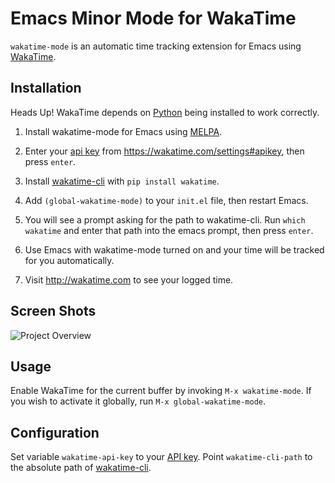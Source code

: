 # Emacs Minor Mode for WakaTime

`wakatime-mode` is an automatic time tracking extension for Emacs using [WakaTime](https://wakatime.com/).


## Installation

Heads Up! WakaTime depends on [Python](http://www.python.org/getit/) being installed to work correctly.

1. Install wakatime-mode for Emacs using [MELPA](http://melpa.milkbox.net/#/wakatime-mode).

2. Enter your [api key](https://wakatime.com/settings#apikey) from https://wakatime.com/settings#apikey, then press `enter`.

3. Install [wakatime-cli](https://pypi.python.org/pypi/wakatime) with `pip install wakatime`.

4. Add `(global-wakatime-mode)` to your `init.el` file, then restart Emacs.

5. You will see a prompt asking for the path to wakatime-cli. Run `which wakatime` and enter that path into the emacs prompt, then press `enter`.

6. Use Emacs with wakatime-mode turned on and your time will be tracked for you automatically.

7. Visit http://wakatime.com to see your logged time.


## Screen Shots

![Project Overview](https://wakatime.com/static/img/ScreenShots/ScreenShot-2014-10-29.png)


## Usage

Enable WakaTime for the current buffer by invoking `M-x wakatime-mode`.  If you wish to activate it globally, run `M-x global-wakatime-mode`.


## Configuration

Set variable `wakatime-api-key` to your [API key](https://wakatime.com/#apikey).
Point `wakatime-cli-path` to the absolute path of [wakatime-cli](https://pypi.python.org/pypi/wakatime).
